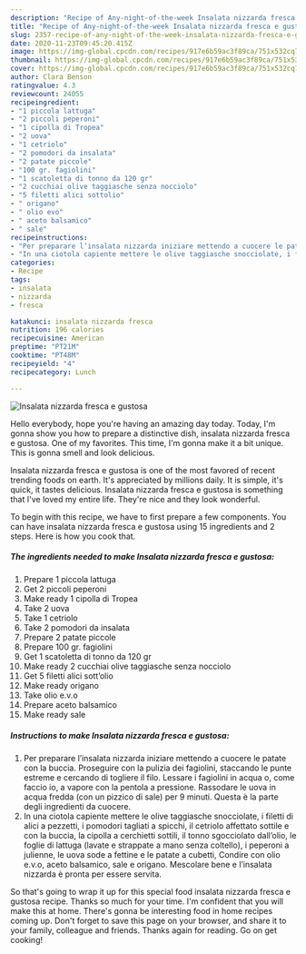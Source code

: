 ```yaml
---
description: "Recipe of Any-night-of-the-week Insalata nizzarda fresca e gustosa"
title: "Recipe of Any-night-of-the-week Insalata nizzarda fresca e gustosa"
slug: 2357-recipe-of-any-night-of-the-week-insalata-nizzarda-fresca-e-gustosa
date: 2020-11-23T09:45:20.415Z
image: https://img-global.cpcdn.com/recipes/917e6b59ac3f89ca/751x532cq70/insalata-nizzarda-fresca-e-gustosa-recipe-main-photo.jpg
thumbnail: https://img-global.cpcdn.com/recipes/917e6b59ac3f89ca/751x532cq70/insalata-nizzarda-fresca-e-gustosa-recipe-main-photo.jpg
cover: https://img-global.cpcdn.com/recipes/917e6b59ac3f89ca/751x532cq70/insalata-nizzarda-fresca-e-gustosa-recipe-main-photo.jpg
author: Clara Benson
ratingvalue: 4.3
reviewcount: 24055
recipeingredient:
- "1 piccola lattuga"
- "2 piccoli peperoni"
- "1 cipolla di Tropea"
- "2 uova"
- "1 cetriolo"
- "2 pomodori da insalata"
- "2 patate piccole"
- "100 gr. fagiolini"
- "1 scatoletta di tonno da 120 gr"
- "2 cucchiai olive taggiasche senza nocciolo"
- "5 filetti alici sottolio"
- " origano"
- " olio evo"
- " aceto balsamico"
- " sale"
recipeinstructions:
- "Per preparare l’insalata nizzarda iniziare mettendo a cuocere le patate con la buccia. Proseguire con la pulizia dei fagiolini, staccando le punte estreme e cercando di togliere il filo. Lessare i fagiolini in acqua o, come faccio io, a vapore con la pentola a pressione. Rassodare le uova in acqua fredda (con un pizzico di sale) per 9 minuti. Questa è la parte degli ingredienti da cuocere."
- "In una ciotola capiente mettere le olive taggiasche snocciolate, i filetti di alici a pezzetti, i pomodori tagliati a spicchi, il cetriolo affettato sottile e con la buccia, la cipolla a cerchietti sottili, il tonno sgocciolato dall’olio, le foglie di lattuga (lavate e strappate a mano senza coltello), i peperoni a julienne, le uova sode a fettine e le patate a cubetti, Condire con olio e.v.o, aceto balsamico, sale e origano. Mescolare bene e l’insalata nizzarda è pronta per essere servita."
categories:
- Recipe
tags:
- insalata
- nizzarda
- fresca

katakunci: insalata nizzarda fresca 
nutrition: 196 calories
recipecuisine: American
preptime: "PT21M"
cooktime: "PT48M"
recipeyield: "4"
recipecategory: Lunch

---
```



![Insalata nizzarda fresca e gustosa](https://img-global.cpcdn.com/recipes/917e6b59ac3f89ca/751x532cq70/insalata-nizzarda-fresca-e-gustosa-recipe-main-photo.jpg)

Hello everybody, hope you're having an amazing day today. Today, I'm gonna show you how to prepare a distinctive dish, insalata nizzarda fresca e gustosa. One of my favorites. This time, I'm gonna make it a bit unique. This is gonna smell and look delicious.

Insalata nizzarda fresca e gustosa is one of the most favored of recent trending foods on earth. It's appreciated by millions daily. It is simple, it's quick, it tastes delicious. Insalata nizzarda fresca e gustosa is something that I've loved my entire life. They're nice and they look wonderful.




To begin with this recipe, we have to first prepare a few components. You can have insalata nizzarda fresca e gustosa using 15 ingredients and 2 steps. Here is how you cook that.

<!--inarticleads1-->

##### The ingredients needed to make Insalata nizzarda fresca e gustosa:

1. Prepare 1 piccola lattuga
1. Get 2 piccoli peperoni
1. Make ready 1 cipolla di Tropea
1. Take 2 uova
1. Take 1 cetriolo
1. Take 2 pomodori da insalata
1. Prepare 2 patate piccole
1. Prepare 100 gr. fagiolini
1. Get 1 scatoletta di tonno da 120 gr
1. Make ready 2 cucchiai olive taggiasche senza nocciolo
1. Get 5 filetti alici sott’olio
1. Make ready  origano
1. Take  olio e.v.o
1. Prepare  aceto balsamico
1. Make ready  sale




<!--inarticleads2-->

##### Instructions to make Insalata nizzarda fresca e gustosa:

1. Per preparare l’insalata nizzarda iniziare mettendo a cuocere le patate con la buccia. Proseguire con la pulizia dei fagiolini, staccando le punte estreme e cercando di togliere il filo. Lessare i fagiolini in acqua o, come faccio io, a vapore con la pentola a pressione. Rassodare le uova in acqua fredda (con un pizzico di sale) per 9 minuti. Questa è la parte degli ingredienti da cuocere.
1. In una ciotola capiente mettere le olive taggiasche snocciolate, i filetti di alici a pezzetti, i pomodori tagliati a spicchi, il cetriolo affettato sottile e con la buccia, la cipolla a cerchietti sottili, il tonno sgocciolato dall’olio, le foglie di lattuga (lavate e strappate a mano senza coltello), i peperoni a julienne, le uova sode a fettine e le patate a cubetti, Condire con olio e.v.o, aceto balsamico, sale e origano. Mescolare bene e l’insalata nizzarda è pronta per essere servita.




So that's going to wrap it up for this special food insalata nizzarda fresca e gustosa recipe. Thanks so much for your time. I'm confident that you will make this at home. There's gonna be interesting food in home recipes coming up. Don't forget to save this page on your browser, and share it to your family, colleague and friends. Thanks again for reading. Go on get cooking!
